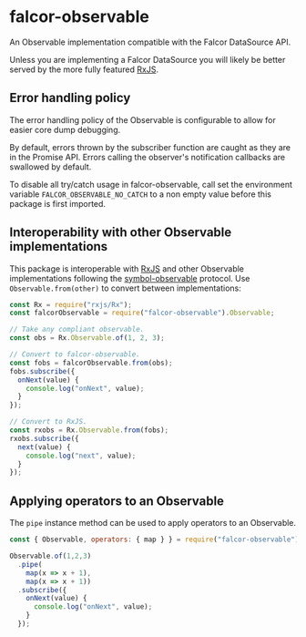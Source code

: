 # falcor-observable

An Observable implementation compatible with the Falcor DataSource API.

Unless you are implementing a Falcor DataSource you will likely be better
served by the more fully featured [RxJS].

## Error handling policy

The error handling policy of the Observable is configurable to allow for
easier core dump debugging.

By default, errors thrown by the subscriber function are caught as they are in
the Promise API. Errors calling the observer's notification callbacks are
swallowed by default.

To disable all try/catch usage in falcor-observable, call set the environment
variable `FALCOR_OBSERVABLE_NO_CATCH` to a non empty value before this package
is first imported.

## Interoperability with other Observable implementations

This package is interoperable with [RxJS] and other Observable implementations
following the [symbol-observable] protocol. Use `Observable.from(other)` to
convert between implementations:

```js
const Rx = require("rxjs/Rx");
const falcorObservable = require("falcor-observable").Observable;

// Take any compliant observable.
const obs = Rx.Observable.of(1, 2, 3);

// Convert to falcor-observable.
const fobs = falcorObservable.from(obs);
fobs.subscribe({
  onNext(value) {
    console.log("onNext", value);
  }
});

// Convert to RxJS.
const rxobs = Rx.Observable.from(fobs);
rxobs.subscribe({
  next(value) {
    console.log("next", value);
  }
});
```

## Applying operators to an Observable

The `pipe` instance method can be used to apply operators to an Observable.

```js
const { Observable, operators: { map } } = require("falcor-observable");

Observable.of(1,2,3)
  .pipe(
    map(x => x + 1),
    map(x => x + 1))
  .subscribe({
    onNext(value) {
      console.log("onNext", value);
    }
  });
```

[RxJS]: https://www.npmjs.com/package/rxjs
[symbol-observable]: https://www.npmjs.com/package/symbol-observable
